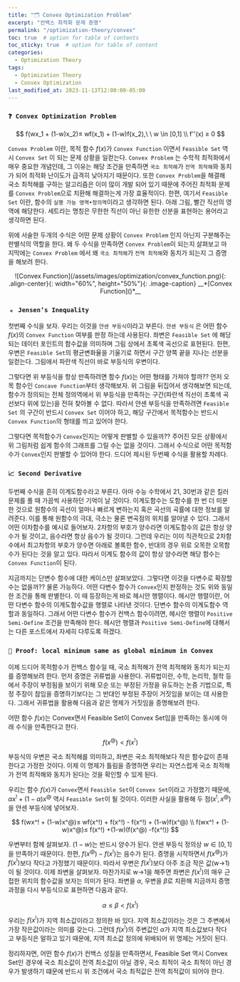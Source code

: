 ```yaml
---
title: "🗂️ Convex Optimization Problem"
excerpt: "컨백스 최적화 문제 증명"
permalink: "/optimization-theory/convex"
toc: true  # option for table of contents
toc_sticky: true  # option for table of content
categories:
  - Optimization Theory
tags:
  - Optimization Theory
  - Convex Optimization
last_modified_at: 2023-11-13T12:00:00-05:00
---
```


### `❓ Convex Optimization Problem`

$$
f(wx_1 + (1-w)x_2)≤ wf(x_1) + (1-w)f(x_2),\ \ w \in [0,1] \\
f''(x) ≥ 0
$$

`Convex Problem` 이란, 목적 함수 $f(x)$가 `Convex Function` 이면서 `Feasible Set` 역시 `Convex Set` 이 되는 문제 상황을 일컫는다. `Convex Problem` 는 수학적 최적화에서 매우 중요한 개념인데, 그 이유는 해당 조건을 만족하면 `국소 최적해`가 `전역 최적해`와 동치가 되어 최적화 난이도가 급격히 낮아지기 때문이다. 또한 `Convex Problem`을 해결해 국소 최적해를 구하는 알고리즘은 이미 많이 개발 되어 있기 때문에 주어진 최적화 문제를 `Convex Problem`으로 치환해 해결하는게 가장 효율적이다. 한편, 여기서 `Feasible Set` 이란, 함수의 `실행 가능 영역•정의역`이라고 생각하면 된다. 아래 그림, 빨간 직선의 영역에 해당한다. 세트라는 명칭은 무한한 직선이 아닌 유한한 선분을 표현하는 용어라고 생각하면 된다.

위에 서술한 두개의 수식은 어떤 문제 상황이 `Convex Problem` 인지 아닌지 구분해주는 판별식의 역할을 한다. 왜 두 수식을 만족하면 `Convex Problem`이 되는지 살펴보고 마지막에는 `Convex Problem` 에서 왜 `국소 최적해`가 `전역 최적해`와 동치가 되는지 그 증명을 해보려 한다. 

<p markdown="1" align="center">
![Convex Function](/assets/images/optimization/convex_function.png){: .align-center}{: width="60%", height="50%"}{: .image-caption}
__*[Convex Function]()*__
</p>

### `﹤ Jensen’s Inequality`

첫번째 수식을 보자. 우리는 이것을 `얀센 부등식`이라고 부른다. `얀센 부등식` 은 어떤 함수 $f(x)$의 `Convex Function` 여부를 판정 하는데 사용된다. 좌변은 `Feasible Set` 에 해당되는 데이터 포인트의 함수값을 의미하며 그림 상에서 초록색 곡선으로 표현된다. 한편, 우변은 `Feasible Set`의 평균변화율을 기울기로 하면서 구간 양쪽 끝을 지나는 선분을 일컫는다. 그림에서 파란색 직선이 바로 부등식의 우변이다. 

그렇다면 위 부등식을 항상 만족하려면 함수 $f(x)$는 어떤 형태를 가져야 할까?? 먼저 오목 함수인 `Concave Function`부터 생각해보자. 위 그림을 뒤집어서 생각해보면 되는데, 함수가 정의되는 전체 정의역에서 위 부등식을 만족하는 구간(파란색 직선이 초록색 곡선보다 위에 있는)을 전혀 찾아볼 수 없다. 따라서 얀센 부등식을 만족하려면 `Feasible Set` 의 구간이 반드시 `Convex Set` 이어야 하고, 해당 구간에서 목적함수는 반드시 `Convex Function`의 형태를 띄고 있어야 한다. 

그렇다면 목적함수가 `Convex`인지는 어떻게 판별할 수 있을까?? 주어진 모든 상황에서 위 그림처럼 쉽게 함수의 그래프를 그릴 수는 없을 것이다. 그래서 수식으로 어떤 목적함수가 `Convex`인지 판별할 수 있어야 한다. 드디어 제시된 두번째 수식을 활용할 차례다.

### `📈 Second Derivative`

두번째 수식을 흔히 이계도함수라고 부른다. 아마 수능 수학에서 21, 30번과 같은 킬러 문제를 풀 때 가끔씩 사용하던 기억이 날 것이다. 이계도함수는 도함수를 한 번 더 미분한 것으로 원함수의 곡선이 얼마나 빠르게 변하는지 혹은 곡선의 곡률에 대한 정보를 알려준다. 이를 통해 원함수의 극대, 극소는 물론 변곡점의 위치를 알아낼 수 있다. 그래서 어떤 이차함수를 예시로 들어보자. 2차항의 부호가 양수라면 이계도함수의 값은 항상 양수가 될 것이고, 음수라면 항상 음수가 될 것이다. 그런데 우리는 이미 직관적으로 2차함수에서 최고차항의 부호가 양수면 아래로 볼록한 함수, 반대의 경우 위로 오목한 오목함수가 된다는 것을 알고 있다. 따라서 이계도 함수의 값이 항상 양수라면 해당 함수는 `Convex Function`이 된다.

지금까지는 단변수 함수에 대한 케이스만 살펴보았다. 그렇다면 이것을 다변수로 확장할 수는 없을까?? 물론 가능하다. 어떤 다변수 함수가 `Convex`인지 판정하는 것도 위와 동일한 조건을 통해 판별한다. 이 때 등장하는게 바로 헤시안 행렬이다. 헤시안 행렬이란, 어떤 다변수 함수의 이계도함수값을 행렬로 나타낸 것이다. 단변수 함수의 이계도함수 역할과 동일하다. 그래서 어떤 다변수 함수가 컨백스 함수이려면, 헤시안 행렬이 `Positive Semi-Define` 조건을 만족해야 한다. 헤시안 행렬과 `Positive Semi-Define`에 대해서는 다른 포스트에서 자세히 다루도록 하겠다.

### `🪪 Proof: local minimum same as global minimum in Convex`

이제 드디어 목적함수가 컨백스 함수일 때, 국소 최적해가 전역 최적해와 동치가 되는지를 증명해보려 한다. 먼저 증명은 귀류법을 사용한다. 귀류법이란, 수학, 논리학, 철학 등에서 주장이 부정됨을 보이기 위해 모순 또는 부정된 가정을 유도하는 논증 기법으로, 특정 주장이 참임을 증명하기보다는 그 반대인 부정된 주장이 거짓임을 보이는 데 사용한다. 그래서 귀류법을 활용해 다음과 같은 명제가 거짓임을 증명해보려 한다.

어떤 함수 $f(x)$는 Convex면서 Feasible Set이 Convex Set임을 만족하는 동시에 아래 수식을 만족한다고 한다.

$$
f(x^@) < f(x^!)
$$

부등식의 우변은 국소 최적해를 의미하고, 좌변은 국소 최적해보다 작은 함수값이 존재한다고 가정한 것이다. 이제 이 명제가 틀림을 증명하면 우리는 자연스럽게 국소 최적해가 전역 최적해와 동치가 된다는 것을 확인할 수 있게 된다.

우리는 함수 $f(x)$가 `Convex`면서 `Feasible Set`이 `Convex Set`이라고 가정했기 때문에, $\alpha x^! + (1-\alpha)x^@$ 역시 `Feasible Set`이 될 것이다. 이러한 사실을 활용해 두 점($x^!, x^@$)을 얀센 부등식에 넣어보자.

$$
f(wx^! + (1-w)x^@)≤ wf(x^!) + f(x^!) - f(x^!) + (1-w)f(x^@) \\
f(wx^! + (1-w)x^@)≤ f(x^!) +(1-w)(f(x^@) -f(x^!))
$$

우변부터 함께 살펴보자. $(1-w)$는 반드시 양수가 된다. 얀센 부등식 정의상 $w \in [0,1]$을 만족하기 때문이다. 한편, $f(x^@) -f(x^!)$는 음수가 된다. 증명을 시작하면서 $f(x^@)$가 $f(x^!)$보다 작다고 가정했기 때문이다. 따라서 우변은 $f(x^!)$보다 아주 조금 작은 값(w→1)이 될 것이다. 이제 좌변을 살펴보자. 마찬가지로 w→1을 해주면 좌변은 $f(x^!)$의 매우 근접한 위치의 함수값을 보자는 의미가 된다. 좌변을 $\alpha$, 우변을 $\beta$로 치환해 지금까지 증명 과정을 다시 부등식으로 표현하면 다음과 같다.

$$
\alpha ≤ \beta < f(x^!)
$$

우리는 $f(x^!)$가 지역 최소값이라고 정의한 바 있다. 지역 최소값이라는 것은 그 주변에서 가장 작은값이라는 의미를 갖는다. 그런데 $f(x^!)$의 주변값인 $\alpha$가 지역 최소값보다 작다고 부등식은 말하고 있기 때문에, 지역 최소값 정의에 위배되어 위 명제는 거짓이 된다.

정리하자면, 어떤 함수 $f(x)$가 컨백스 성질을 만족하면서, Feasible Set 역시 Convex Set인 경우에 국소 최소값이 전역 최소값이 아닐 경우, 국소 최적이 국소 최적이 아닌 경우가 발생하기 떄문에 반드시 위 조건에서 국소 최적값은 전역 최적값이 되어야 한다.

